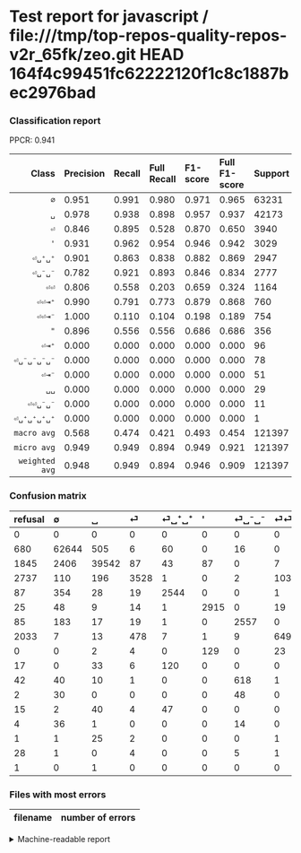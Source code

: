 # Test report for javascript / file:///tmp/top-repos-quality-repos-v2r_65fk/zeo.git HEAD 164f4c99451fc62222120f1c8c1887bec2976bad

### Classification report

PPCR: 0.941

| Class | Precision | Recall | Full Recall | F1-score | Full F1-score | Support | Full Support | PPCR |
|------:|:----------|:-------|:------------|:---------|:---------|:--------|:-------------|:-----|
| `∅` | 0.951| 0.991| 0.980| 0.971| 0.965| 63231| 63911| 0.989 |
| `␣` | 0.978| 0.938| 0.898| 0.957| 0.937| 42173| 44018| 0.958 |
| `⏎` | 0.846| 0.895| 0.528| 0.870| 0.650| 3940| 6677| 0.590 |
| `'` | 0.931| 0.962| 0.954| 0.946| 0.942| 3029| 3054| 0.992 |
| `⏎␣⁺␣⁺` | 0.901| 0.863| 0.838| 0.882| 0.869| 2947| 3034| 0.971 |
| `⏎␣⁻␣⁻` | 0.782| 0.921| 0.893| 0.846| 0.834| 2777| 2862| 0.970 |
| `⏎⏎` | 0.806| 0.558| 0.203| 0.659| 0.324| 1164| 3197| 0.364 |
| `⏎⏎⇥⁺` | 0.990| 0.791| 0.773| 0.879| 0.868| 760| 777| 0.978 |
| `⏎⏎⇥⁻` | 1.000| 0.110| 0.104| 0.198| 0.189| 754| 796| 0.947 |
| `"` | 0.896| 0.556| 0.556| 0.686| 0.686| 356| 356| 1.000 |
| `⏎⇥⁺` | 0.000| 0.000| 0.000| 0.000| 0.000| 96| 111| 0.865 |
| `⏎␣⁻␣⁻␣⁻␣⁻` | 0.000| 0.000| 0.000| 0.000| 0.000| 78| 80| 0.975 |
| `⏎⇥⁻` | 0.000| 0.000| 0.000| 0.000| 0.000| 51| 55| 0.927 |
| `␣␣` | 0.000| 0.000| 0.000| 0.000| 0.000| 29| 30| 0.967 |
| `⏎⏎␣⁻␣⁻` | 0.000| 0.000| 0.000| 0.000| 0.000| 11| 39| 0.282 |
| `⏎␣⁺␣⁺␣⁺␣⁺` | 0.000| 0.000| 0.000| 0.000| 0.000| 1| 2| 0.500 |
| `macro avg` | 0.568| 0.474| 0.421| 0.493| 0.454| 121397| 128999| 0.941 |
| `micro avg` | 0.949| 0.949| 0.894| 0.949| 0.921| 121397| 128999| 0.941 |
| `weighted avg` | 0.948| 0.949| 0.894| 0.946| 0.909| 121397| 128999| 0.941 |

### Confusion matrix

|refusal|  ∅| ␣| ⏎| ⏎␣⁺␣⁺| '| ⏎␣⁻␣⁻| ⏎⏎| "| ⏎⏎⇥⁺| ⏎⏎⇥⁻| ⏎␣⁻␣⁻␣⁻␣⁻| ⏎⇥⁺| ⏎⇥⁻| ␣␣| ⏎⏎␣⁻␣⁻| ⏎␣⁺␣⁺␣⁺␣⁺| 
|:---|:---|:---|:---|:---|:---|:---|:---|:---|:---|:---|:---|:---|:---|:---|:---|:---|
|0 |0 |0 |0 |0 |0 |0 |0 |0 |0 |0 |0 |0 |0 |0 |0 |0 |
|680 |62644 |505 |6 |60 |0 |16 |0 |0 |0 |0 |0 |0 |0 |0 |0 |0 |
|1845 |2406 |39542 |87 |43 |87 |0 |7 |0 |1 |0 |0 |0 |0 |0 |0 |0 |
|2737 |110 |196 |3528 |1 |0 |2 |103 |0 |0 |0 |0 |0 |0 |0 |0 |0 |
|87 |354 |28 |19 |2544 |0 |0 |1 |0 |1 |0 |0 |0 |0 |0 |0 |0 |
|25 |48 |9 |14 |1 |2915 |0 |19 |23 |0 |0 |0 |0 |0 |0 |0 |0 |
|85 |183 |17 |19 |1 |0 |2557 |0 |0 |0 |0 |0 |0 |0 |0 |0 |0 |
|2033 |7 |13 |478 |7 |1 |9 |649 |0 |0 |0 |0 |0 |0 |0 |0 |0 |
|0 |0 |2 |4 |0 |129 |0 |23 |198 |0 |0 |0 |0 |0 |0 |0 |0 |
|17 |0 |33 |6 |120 |0 |0 |0 |0 |601 |0 |0 |0 |0 |0 |0 |0 |
|42 |40 |10 |1 |0 |0 |618 |1 |0 |1 |83 |0 |0 |0 |0 |0 |0 |
|2 |30 |0 |0 |0 |0 |48 |0 |0 |0 |0 |0 |0 |0 |0 |0 |0 |
|15 |2 |40 |4 |47 |0 |0 |0 |0 |3 |0 |0 |0 |0 |0 |0 |0 |
|4 |36 |1 |0 |0 |0 |14 |0 |0 |0 |0 |0 |0 |0 |0 |0 |0 |
|1 |1 |25 |2 |0 |0 |0 |1 |0 |0 |0 |0 |0 |0 |0 |0 |0 |
|28 |1 |0 |4 |0 |0 |5 |1 |0 |0 |0 |0 |0 |0 |0 |0 |0 |
|1 |0 |1 |0 |0 |0 |0 |0 |0 |0 |0 |0 |0 |0 |0 |0 |0 |

### Files with most errors

| filename | number of errors|
|:----:|:-----|

<details>
    <summary>Machine-readable report</summary>
```json
{
  "cl_report": {"\"": {"f1-score": 0.68630849220104, "precision": 0.8959276018099548, "recall": 0.5561797752808989, "support": 356}, "\u0027": {"f1-score": 0.946274955364389, "precision": 0.9307151979565773, "recall": 0.9623638164410696, "support": 3029}, "macro avg": {"f1-score": 0.493422720183308, "precision": 0.5675639421005325, "recall": 0.4740477202504396, "support": 121397}, "micro avg": {"f1-score": 0.9494550936184585, "precision": 0.9494550936184585, "recall": 0.9494550936184585, "support": 121397}, "weighted avg": {"f1-score": 0.9458020263015368, "precision": 0.9484436200245795, "recall": 0.9494550936184585, "support": 121397}, "\u2205": {"f1-score": 0.9705251252972663, "precision": 0.9511402629740974, "recall": 0.9907165788932644, "support": 63231}, "\u23ce": {"f1-score": 0.8698224852071006, "precision": 0.8456375838926175, "recall": 0.8954314720812183, "support": 3940}, "\u23ce\u21e5\u207a": {"f1-score": 0.0, "precision": 0.0, "recall": 0.0, "support": 96}, "\u23ce\u21e5\u207b": {"f1-score": 0.0, "precision": 0.0, "recall": 0.0, "support": 51}, "\u23ce\u23ce": {"f1-score": 0.659217877094972, "precision": 0.8062111801242235, "recall": 0.5575601374570447, "support": 1164}, "\u23ce\u23ce\u21e5\u207a": {"f1-score": 0.8792977322604243, "precision": 0.9901153212520593, "recall": 0.7907894736842105, "support": 760}, "\u23ce\u23ce\u21e5\u207b": {"f1-score": 0.1983273596176822, "precision": 1.0, "recall": 0.11007957559681697, "support": 754}, "\u23ce\u23ce\u2423\u207b\u2423\u207b": {"f1-score": 0.0, "precision": 0.0, "recall": 0.0, "support": 11}, "\u23ce\u2423\u207a\u2423\u207a": {"f1-score": 0.8816496274475828, "precision": 0.9008498583569405, "recall": 0.8632507634882932, "support": 2947}, "\u23ce\u2423\u207a\u2423\u207a\u2423\u207a\u2423\u207a": {"f1-score": 0.0, "precision": 0.0, "recall": 0.0, "support": 1}, "\u23ce\u2423\u207b\u2423\u207b": {"f1-score": 0.845848494872643, "precision": 0.7821963903334354, "recall": 0.9207778177889809, "support": 2777}, "\u23ce\u2423\u207b\u2423\u207b\u2423\u207b\u2423\u207b": {"f1-score": 0.0, "precision": 0.0, "recall": 0.0, "support": 78}, "\u2423": {"f1-score": 0.9574913735698286, "precision": 0.9782296769086142, "recall": 0.9376141132952363, "support": 42173}, "\u2423\u2423": {"f1-score": 0.0, "precision": 0.0, "recall": 0.0, "support": 29}},
  "cl_report_full": {"\"": {"f1-score": 0.68630849220104, "precision": 0.8959276018099548, "recall": 0.5561797752808989, "support": 356}, "\u0027": {"f1-score": 0.9424506951180084, "precision": 0.9307151979565773, "recall": 0.9544859201047806, "support": 3054}, "macro avg": {"f1-score": 0.4540946946825499, "precision": 0.5675639421005325, "recall": 0.42063917084112534, "support": 128999}, "micro avg": {"f1-score": 0.9206297225195291, "precision": 0.9494550936184585, "recall": 0.8935030504112434, "support": 128999}, "weighted avg": {"f1-score": 0.9091376811298727, "precision": 0.9439632643696066, "recall": 0.8935030504112434, "support": 128999}, "\u2205": {"f1-score": 0.9654396523159672, "precision": 0.9511402629740974, "recall": 0.9801755566334434, "support": 63911}, "\u23ce": {"f1-score": 0.6503825237349065, "precision": 0.8456375838926175, "recall": 0.5283810094353751, "support": 6677}, "\u23ce\u21e5\u207a": {"f1-score": 0.0, "precision": 0.0, "recall": 0.0, "support": 111}, "\u23ce\u21e5\u207b": {"f1-score": 0.0, "precision": 0.0, "recall": 0.0, "support": 55}, "\u23ce\u23ce": {"f1-score": 0.3243378310844578, "precision": 0.8062111801242235, "recall": 0.203002815139193, "support": 3197}, "\u23ce\u23ce\u21e5\u207a": {"f1-score": 0.8684971098265897, "precision": 0.9901153212520593, "recall": 0.7734877734877735, "support": 777}, "\u23ce\u23ce\u21e5\u207b": {"f1-score": 0.18885096700796358, "precision": 1.0, "recall": 0.10427135678391959, "support": 796}, "\u23ce\u23ce\u2423\u207b\u2423\u207b": {"f1-score": 0.0, "precision": 0.0, "recall": 0.0, "support": 39}, "\u23ce\u2423\u207a\u2423\u207a": {"f1-score": 0.8685558210993514, "precision": 0.9008498583569405, "recall": 0.8384970336189849, "support": 3034}, "\u23ce\u2423\u207a\u2423\u207a\u2423\u207a\u2423\u207a": {"f1-score": 0.0, "precision": 0.0, "recall": 0.0, "support": 2}, "\u23ce\u2423\u207b\u2423\u207b": {"f1-score": 0.834121676724841, "precision": 0.7821963903334354, "recall": 0.8934311670160727, "support": 2862}, "\u23ce\u2423\u207b\u2423\u207b\u2423\u207b\u2423\u207b": {"f1-score": 0.0, "precision": 0.0, "recall": 0.0, "support": 80}, "\u2423": {"f1-score": 0.9365703458076741, "precision": 0.9782296769086142, "recall": 0.8983143259575628, "support": 44018}, "\u2423\u2423": {"f1-score": 0.0, "precision": 0.0, "recall": 0.0, "support": 30}},
  "ppcr": 0.9410693106148109
}
```
</details>
